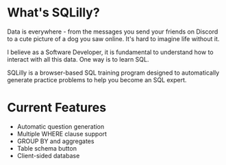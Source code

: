 # What's SQLilly?
Data is everywhere - from the messages you send your friends on Discord to a cute picture of a dog you saw online. It's hard to imagine life without it.

I believe as a Software Developer, it is fundamental to understand how to interact with all this data. One way is to learn SQL.

SQLilly is a browser-based SQL training program designed to automatically generate practice problems to help you become an SQL expert. 

# Current Features
* Automatic question generation
* Multiple WHERE clause support
* GROUP BY and aggregates
* Table schema button
* Client-sided database
